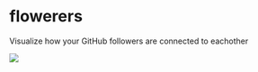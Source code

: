 flowerers
=========

Visualize how your GitHub followers are connected to eachother

![](https://cloud.githubusercontent.com/assets/1275831/3787064/f5e28368-19fa-11e4-9a83-1a93f06c34fc.png)


